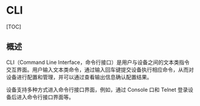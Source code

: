 # CLI

[TOC]

## 概述

CLI（Command Line Interface，命令行接口）是用户与设备之间的文本类指令交互界面。用户输入文本类命令，通过输入回车键提交设备执行相应命令，从而对设备进行配置和管理，并可以通过查看输出信息确认配置结果。

设备支持多种方式进入命令行接口界面，例如，通过 Console 口和 Telnet 登录设备后进入命令行接口界面等。